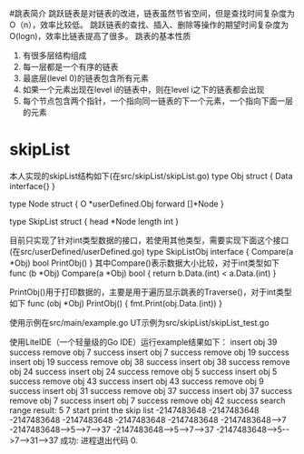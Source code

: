 #跳表简介
跳跃链表是对链表的改进，链表虽然节省空间，但是查找时间复杂度为O（n），效率比较低。
跳跃链表的查找、插入、删除等操作的期望时间复杂度为O(logn)，效率比链表提高了很多。
跳表的基本性质
1. 有很多层结构组成
2. 每一层都是一个有序的链表
3. 最底层(level 0)的链表包含所有元素
4. 如果一个元素出现在level i的链表中，则在level i之下的链表都会出现
5. 每个节点包含两个指针，一个指向同一链表的下一个元素，一个指向下面一层的元素

# skipList
本人实现的skipList结构如下(在src/skipList/skipList.go)
type Obj struct {
	Data interface{}
}

type Node struct {
	O       *userDefined.Obj
	forward []*Node
}

type SkipList struct {
	head   *Node
	length int
}

目前只实现了针对int类型数据的接口，若使用其他类型，需要实现下面这个接口(在src/userDefined/userDefined.go)
type SkipListObj interface {
	Compare(a *Obj) bool
	PrintObj()
}
其中Compare()表示数据大小比较，对于int类型如下
func (b *Obj) Compare(a *Obj) bool {
	return b.Data.(int) < a.Data.(int)
}

PrintObj()用于打印数据的，主要是用于遍历显示跳表的Traverse()，对于int类型如下
func (obj *Obj) PrintObj() {
	fmt.Print(obj.Data.(int))
}

使用示例在src/main/example.go
UT示例为src/skipList/skipList_test.go

使用LiteIDE（一个轻量级的Go IDE）运行example结果如下：
insert obj  39  success
remove obj 7 success
insert obj  7  success
remove obj 19 success
insert obj  19  success
remove obj 38 success
insert obj  38  success
remove obj 24 success
insert obj  24  success
remove obj 5 success
insert obj  5  success
remove obj 43 success
insert obj  43  success
remove obj 9 success
insert obj  31  success
remove obj 37 success
insert obj  37  success
remove obj 7 success
insert obj  7  success
remove obj 42 success
search range result:
5 7 
start print the skip list
-2147483648
-2147483648
-2147483648
-2147483648
-2147483648
-2147483648
-2147483648-->7
-2147483648-->5-->7-->37
-2147483648-->5-->7-->37
-2147483648-->5-->7-->31-->37
成功: 进程退出代码 0.
